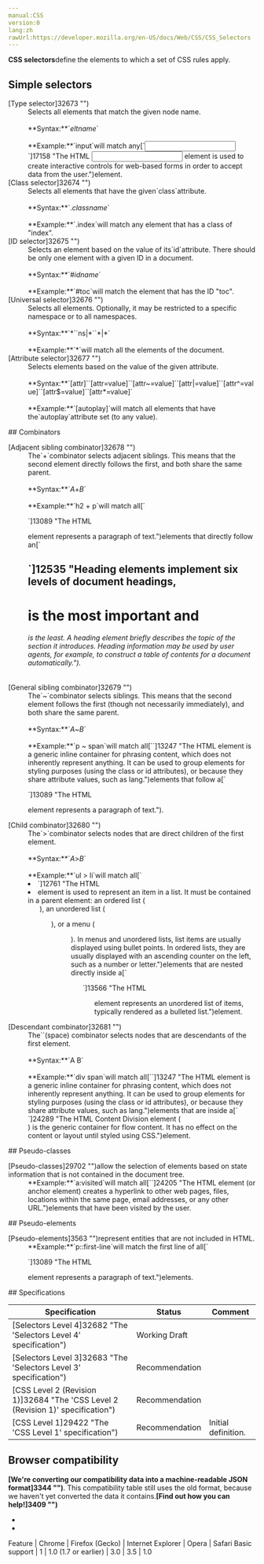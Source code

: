 ```yaml
---
manual:CSS
version:0
lang:zh
rawUrl:https://developer.mozilla.org/en-US/docs/Web/CSS/CSS_Selectors
---
```






**CSS selectors**define the elements to which a set of CSS rules apply.


## Simple selectors<a name="Simple_selectors"></a>
<dl><dt id=''>[Type selector]32673 "")</dt><dd>Selects all elements that match the given node name.<br></br>**Syntax:**`<var>eltname</var>`<br></br>**Example:**`input`will match any[`<input>`]17158 "The HTML <input> element is used to create interactive controls for web-based forms in order to accept data from the user.")element.</dd><dt id=''>[Class selector]32674 "")</dt><dd>Selects all elements that have the given`class`attribute.<br></br>**Syntax:**`.<var>classname</var>`<br></br>**Example:**`.index`will match any element that has a class of &quot;index&quot;.</dd><dt id=''>[ID selector]32675 "")</dt><dd>Selects an element based on the value of its`id`attribute. There should be only one element with a given ID in a document.<br></br>**Syntax:**`#<var>idname</var>`<br></br>**Example:**`#toc`will match the element that has the ID &quot;toc&quot;.</dd><dt id=''>[Universal selector]32676 "")</dt><dd>Selects all elements. Optionally, it may be restricted to a specific namespace or to all namespaces.<br></br>**Syntax:**`*``ns|*``*|*`<br></br>**Example:**`*`will match all the elements of the document.</dd><dt id=''>[Attribute selector]32677 "")</dt><dd>Selects elements based on the value of the given attribute.<br></br>**Syntax:**`[attr]``[attr=value]``[attr~=value]``[attr|=value]``[attr^=value]``[attr$=value]``[attr*=value]`<br></br>**Example:**`[autoplay]`will match all elements that have the`autoplay`attribute set (to any value).</dd></dl>
## Combinators<a name="Combinators"></a>
<dl><dt id=''>[Adjacent sibling combinator]32678 "")</dt><dd>The`+`combinator selects adjacent siblings. This means that the second element directly follows the first, and both share the same parent.<br></br>**Syntax:**`<var>A</var>+<var>B</var>`<br></br>**Example:**`h2 + p`will match all[`<p>`]13089 "The HTML <p> element represents a paragraph of text.")elements that directly follow an[`<h2>`]12535 "Heading elements implement six levels of document headings, <h1> is the most important and <h6> is the least. A heading element briefly describes the topic of the section it introduces. Heading information may be used by user agents, for example, to construct a table of contents for a document automatically.").</dd><dt id=''>[General sibling combinator]32679 "")</dt><dd>The`~`combinator selects siblings. This means that the second element follows the first (though not necessarily immediately), and both share the same parent.<br></br>**Syntax:**`<var>A</var>~<var>B</var>`<br></br>**Example:**`p ~ span`will match all[`<span>`]13247 "The HTML <span> element is a generic inline container for phrasing content, which does not inherently represent anything. It can be used to group elements for styling purposes (using the class or id attributes), or because they share attribute values, such as lang.")elements that follow a[`<p>`]13089 "The HTML <p> element represents a paragraph of text.").</dd><dt id=''>[Child combinator]32680 "")</dt><dd>The`>`combinator selects nodes that are direct children of the first element.<br></br>**Syntax:**`<var>A</var>><var>B</var>`<br></br>**Example:**`ul > li`will match all[`<li>`]12761 "The HTML <li> element is used to represent an item in a list. It must be contained in a parent element: an ordered list (<ol>), an unordered list (<ul>), or a menu (<menu>). In menus and unordered lists, list items are usually displayed using bullet points. In ordered lists, they are usually displayed with an ascending counter on the left, such as a number or letter.")elements that are nested directly inside a[`<ul>`]13566 "The HTML <ul> element represents an unordered list of items, typically rendered as a bulleted list.")element.</dd><dt id=''>[Descendant combinator]32681 "")</dt><dd>The``(space) combinator selects nodes that are descendants of the first element.<br></br>**Syntax:**`A B`<br></br>**Example:**`div span`will match all[`<span>`]13247 "The HTML <span> element is a generic inline container for phrasing content, which does not inherently represent anything. It can be used to group elements for styling purposes (using the class or id attributes), or because they share attribute values, such as lang.")elements that are inside a[`<div>`]24289 "The HTML Content Division element (<div>) is the generic container for flow content. It has no effect on the content or layout until styled using CSS.")element.</dd></dl>
## Pseudo-classes<a name="Pseudo-classes"></a>
<dl><dt id=''>[Pseudo-classes]29702 "")allow the selection of elements based on state information that is not contained in the document tree.</dt><dd>**Example:**`a:visited`will match all[`<a>`]24205 "The HTML <a> element (or anchor element) creates a hyperlink to other web pages, files, locations within the same page, email addresses, or any other URL.")elements that have been visited by the user.</dd></dl>
## Pseudo-elements<a name="Pseudo-elements"></a>
<dl><dt id=''>[Pseudo-elements]3563 "")represent entities that are not included in HTML.</dt><dd>**Example:**`p::first-line`will match the first line of all[`<p>`]13089 "The HTML <p> element represents a paragraph of text.")elements.</dd></dl>
## Specifications<a name="Specifications"></a>

Specification | Status | Comment 
 ---  |  ---  |  ---  | 
[Selectors Level 4]32682 "The 'Selectors Level 4' specification") | Working Draft |  
[Selectors Level 3]32683 "The 'Selectors Level 3' specification") | Recommendation |  
[CSS Level 2 (Revision 1)]32684 "The 'CSS Level 2 (Revision 1)' specification") | Recommendation |  
[CSS Level 1]29422 "The 'CSS Level 1' specification") | Recommendation | Initial definition. 


## Browser compatibility<a name="Browser_compatibility"></a>


**[We&#39;re converting our compatibility data into a machine-readable JSON format]3344 "")**. This compatibility table still uses the old format, because we haven&#39;t yet converted the data it contains.**[Find out how you can help!]3409 "")**


* 
* 

Feature | Chrome | Firefox (Gecko) | Internet Explorer | Opera | Safari 
Basic support | 1 | 1.0 (1.7 or earlier) | 3.0 | 3.5 | 1.0 






